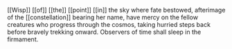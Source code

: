 [[Wisp]] [[of]] [[the]] [[point]] [[in]] the sky where fate bestowed, afterimage of the [[constellation]] bearing her name, have mercy on the fellow creatures who progress through the cosmos, taking hurried steps back before bravely trekking onward. Observers of time shall sleep in the firmament.